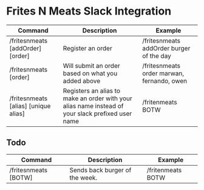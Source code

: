 # Frites N Meats Slack Integration

| Command                                                    | Description                                                                                        | Example                                        
|------------------------------------------------------------|----------------------------------------------------------------------------------------------------|------------------------------------------------
| /fritesnmeats [addOrder] [order]                           | Register an order                                                                                  | /fritesnmeats addOrder burger of the day
| /fritesnmeats [order]                                      | Will submit an order based on what you added above                                                 | /fritesnmeats order marwan, fernando, owen     
| /fritesnmeats [alias] [unique alias]                       | Registers an alias to make an order with your alias name instead of your slack prefixed user name  | /fritenmeats BOTW                               

## Todo

| Command                                                    | Description                                                                                | Example                                        
|------------------------------------------------------------|--------------------------------------------------------------------------------------------|------------------------------------------------
| /fritesnmeats [BOTW]                                       | Sends back burger of the week.                                                             | /fritenmeats BOTW                                
